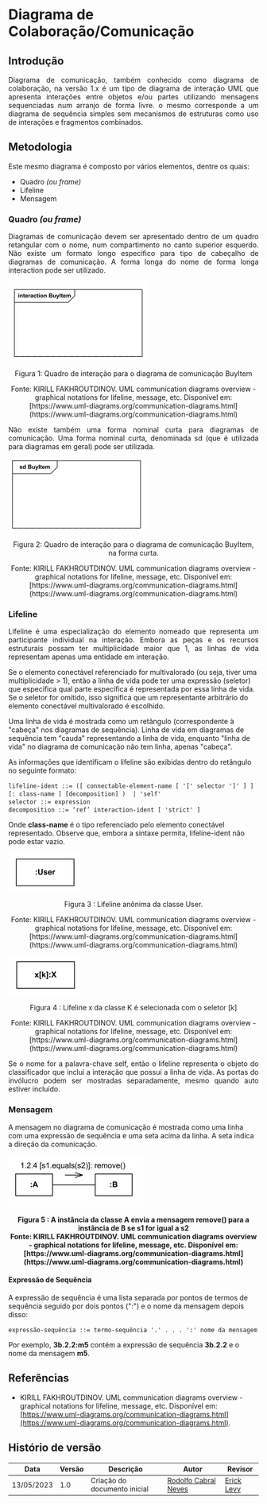 # Diagrama de Colaboração/Comunicação

## Introdução

<p align='justify' > Diagrama de comunicação, também conhecido como diagrama de colaboração, na versão <span font-style='italic'>1.x</span> é um tipo de diagrama de interação UML que apresenta interações entre objetos e/ou partes utilizando mensagens sequenciadas num arranjo de forma livre. o mesmo corresponde a um diagrama de sequência simples sem mecanismos de estruturas como uso de interações e fragmentos combinados.</p>

## Metodologia

Este mesmo diagrama é composto por vários elementos, dentre os quais:

* Quadro *(ou frame)*
* Lifeline
* Mensagem

### Quadro *(ou frame)*

<p align='justify' >Diagramas de comunicação devem ser apresentado dentro de um quadro retangular com o nome, num compartimento no canto superior esquerdo. Não existe um formato longo específico para tipo de cabeçalho de diagramas de comunicação. A forma longa do nome de forma longa <span font-weight='bold' >interaction</span> pode ser utilizado. </p>
<p align='justify' >
</p>


![imagem](../../Assets/long.png)

<figcaption align='center'>
    <p>Figura 1: Quadro de interação para o diagrama de comunicação BuyItem</p>
    <p>Fonte: KIRILL FAKHROUTDINOV. UML communication diagrams overview - graphical notations for lifeline, message, etc. Disponível em: [https://www.uml-diagrams.org/communication-diagrams.html](https://www.uml-diagrams.org/communication-diagrams.html)</p>
</figcaption>


<p align='justify' >Não existe também uma forma nominal curta para diagramas de comunicação. Uma forma nominal curta, denominada <span font-weight='bold'>sd</span> (que é utilizada para diagramas em geral) pode ser utilizada. </p>

![imagem](../../Assets/short.png)

<figcaption align='center'>
    <p>Figura 2: Quadro de interação para o diagrama de comunicação BuyItem, na forma curta.</p>
    <p>Fonte: KIRILL FAKHROUTDINOV. UML communication diagrams overview - graphical notations for lifeline, message, etc. Disponível em: [https://www.uml-diagrams.org/communication-diagrams.html](https://www.uml-diagrams.org/communication-diagrams.html)</p>
</figcaption>

### Lifeline

<span font-style='italic' ></span>
<p align='justify'>
Lifeline é uma especialização do elemento nomeado que representa um participante individual na interação. Embora as peças e os recursos estruturais possam ter multiplicidade maior que 1, as linhas de vida representam apenas uma entidade em interação.

Se o elemento conectável referenciado for multivalorado (ou seja, tiver uma multiplicidade > 1), então a linha de vida pode ter uma expressão (seletor) que especifica qual parte específica é representada por essa linha de vida. Se o seletor for omitido, isso significa que um representante arbitrário do elemento conectável multivalorado é escolhido.

Uma linha de vida é mostrada como um retângulo (correspondente à "cabeça" nos diagramas de sequência). Linha de vida em diagramas de sequência tem "cauda" representando a linha de vida, enquanto "linha de vida" no diagrama de comunicação não tem linha, apenas "cabeça".</p>

As informações que identificam o lifeline são exibidas dentro do retângulo no seguinte formato:

```
lifeline-ident ::= ([ connectable-element-name [ '[' selector ']' ] ] [: class-name ] [decomposition] )  | 'self'
selector ::= expression
decomposition ::= ‘ref’ interaction-ident [ 'strict' ]
```
Onde **class-name** é o tipo referenciado pelo elemento conectável representado. Observe que, embora a sintaxe permita, lifeline-ident não pode estar vazio.

![imagem](../../Assets/01.png)

<figcaption align='center'>
    <p>Figura 3 : Lifeline anônima da classe User.</p>
    <p>Fonte: KIRILL FAKHROUTDINOV. UML communication diagrams overview - graphical notations for lifeline, message, etc. Disponível em: [https://www.uml-diagrams.org/communication-diagrams.html](https://www.uml-diagrams.org/communication-diagrams.html)</p>
</figcaption>

![imagem](../../Assets/02.png)

<figcaption align='center'>
    <p>Figura 4 : Lifeline x da classe K é selecionada com o seletor [k]</p>
    <p>Fonte: KIRILL FAKHROUTDINOV. UML communication diagrams overview - graphical notations for lifeline, message, etc. Disponível em: [https://www.uml-diagrams.org/communication-diagrams.html](https://www.uml-diagrams.org/communication-diagrams.html)</p>
</figcaption>

<p align='justify'>
Se o nome for a palavra-chave self, então o lifeline representa o objeto do classificador que inclui a interação que possui a linha de vida. As portas do invólucro podem ser mostradas separadamente, mesmo quando auto estiver incluído.
</p>

### Mensagem

A mensagem no diagrama de comunicação é mostrada como uma linha com uma expressão de sequência e uma seta acima da linha. A seta indica a direção da comunicação.

![imagem](../../Assets/message.png)

<figcaption align='center'>
    <b>Figura 5 : A instância da classe A envia a mensagem remove() para a instância de B se s1 for igual a s2</b><br>
    <b>Fonte: KIRILL FAKHROUTDINOV. UML communication diagrams overview - graphical notations for lifeline, message, etc. Disponível em: [https://www.uml-diagrams.org/communication-diagrams.html](https://www.uml-diagrams.org/communication-diagrams.html)</b>
</figcaption>


#### Expressão de Sequência

A expressão de sequência é uma lista separada por pontos de termos de sequência seguido por dois pontos (":") e o nome da mensagem depois disso:
```
expressão-sequência ::= termo-sequência '.' . . . ':' nome da mensagem
```
Por exemplo, **3b.2.2:m5** contém a expressão de sequência **3b.2.2** e o nome da mensagem **m5**.

## Referências

* KIRILL FAKHROUTDINOV. UML communication diagrams overview - graphical notations for lifeline, message, etc. Disponível em: [https://www.uml-diagrams.org/communication-diagrams.html](https://www.uml-diagrams.org/communication-diagrams.html).

## Histório de versão

| Data | Versão | Descrição | Autor | Revisor |
| ---- | ------ | --------- | ----- | ------- |
| 13/05/2023 | 1.0 | Criação do documento inicial | [Rodolfo Cabral Neves](https://github.com/roddas) | [Erick Levy](https://github.com/Ericklevy/) |
